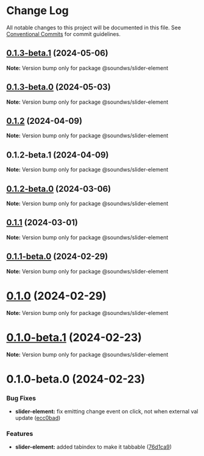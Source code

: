 # Change Log

All notable changes to this project will be documented in this file.
See [Conventional Commits](https://conventionalcommits.org) for commit guidelines.

## [0.1.3-beta.1](https://github.com/sound-ws/slider-element/compare/@soundws/slider-element@0.1.3-beta.0...@soundws/slider-element@0.1.3-beta.1) (2024-05-06)

**Note:** Version bump only for package @soundws/slider-element





## [0.1.3-beta.0](https://github.com/sound-ws/slider-element/compare/@soundws/slider-element@0.1.2...@soundws/slider-element@0.1.3-beta.0) (2024-05-03)

**Note:** Version bump only for package @soundws/slider-element





## [0.1.2](https://github.com/sound-ws/slider-element/compare/@soundws/slider-element@0.1.2-beta.1...@soundws/slider-element@0.1.2) (2024-04-09)

**Note:** Version bump only for package @soundws/slider-element





## 0.1.2-beta.1 (2024-04-09)

**Note:** Version bump only for package @soundws/slider-element





## [0.1.2-beta.0](https://github.com/sound-ws/slider-element/compare/@soundws/slider-element@0.1.1...@soundws/slider-element@0.1.2-beta.0) (2024-03-06)

**Note:** Version bump only for package @soundws/slider-element





## [0.1.1](https://github.com/sound-ws/slider-element/compare/@soundws/slider-element@0.1.1-beta.0...@soundws/slider-element@0.1.1) (2024-03-01)

**Note:** Version bump only for package @soundws/slider-element





## [0.1.1-beta.0](https://github.com/sound-ws/slider-element/compare/@soundws/slider-element@0.1.0...@soundws/slider-element@0.1.1-beta.0) (2024-02-29)

**Note:** Version bump only for package @soundws/slider-element





# [0.1.0](https://github.com/sound-ws/slider-element/compare/@soundws/slider-element@0.1.0-beta.1...@soundws/slider-element@0.1.0) (2024-02-29)

**Note:** Version bump only for package @soundws/slider-element





# [0.1.0-beta.1](https://github.com/sound-ws/slider-element/compare/@soundws/slider-element@0.1.0-beta.0...@soundws/slider-element@0.1.0-beta.1) (2024-02-23)

**Note:** Version bump only for package @soundws/slider-element





# 0.1.0-beta.0 (2024-02-23)


### Bug Fixes

* **slider-element:** fix emitting change event on click, not when external val update ([ecc0bad](https://github.com/firstcoders/monorepo/commit/ecc0bad0ed460a685a969b1a7349581bb151706c))


### Features

* **slider-element:** added tabindex to make it tabbable ([76d1ca9](https://github.com/firstcoders/monorepo/commit/76d1ca9ac3365145c45ca5e7f77d46687b8d0e4f))
